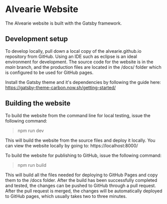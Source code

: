 
# Alvearie Website

The Alvearie website is built with the Gatsby framework.

## Development setup

To develop locally, pull down a local copy of the alvearie.github.io repository from GitHub.  Using an IDE such as eclipse
is an ideal environment for development.  The source code for the website is in the *main* branch, and the production files 
are located in the /docs/ folder which is configured to be used for GitHub pages.

Install the Gatsby theme and it's dependencies by following the guide here: https://gatsby-theme-carbon.now.sh/getting-started/

## Building the website

To build the website from the command line for local testing, issue the following command:

> npm run dev

This will build the website from the source files and deploy it locally.  You can view the website locally by going 
to: https://localhost:8000/

To build the website for publishing to GitHub, issue the following command:

> npm run build

This will build all the files needed for deploying to GitHub Pages and copy them to the /docs folder.  After the build has 
been successfully completed and tested, the changes can be pushed to GitHub through a pull request.  After the pull request is merged, the
changes will be automatically deployed to GitHub pages, which usually takes two to three minutes.

